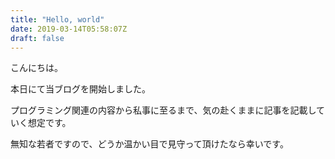 ```yaml
---
title: "Hello, world"
date: 2019-03-14T05:58:07Z
draft: false
---
```


こんにちは。

本日にて当ブログを開始しました。

プログラミング関連の内容から私事に至るまで、気の赴くままに記事を記載していく想定です。

無知な若者ですので、どうか温かい目で見守って頂けたなら幸いです。

